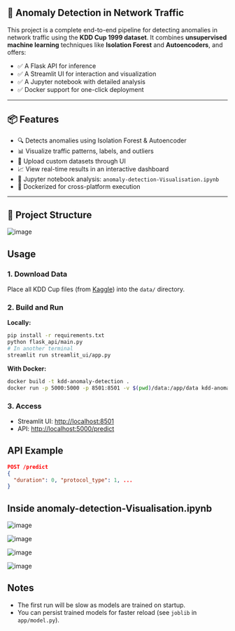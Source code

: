 ## 🚨 Anomaly Detection in Network Traffic

This project is a complete end-to-end pipeline for detecting anomalies in network traffic using the **KDD Cup 1999 dataset**. It combines **unsupervised machine learning** techniques like **Isolation Forest** and **Autoencoders**, and offers:

- ✅ A Flask API for inference
- ✅ A Streamlit UI for interaction and visualization
- ✅ A Jupyter notebook with detailed analysis
- ✅ Docker support for one-click deployment

---

## 📦 Features

- 🔍 Detects anomalies using Isolation Forest & Autoencoder
- 📊 Visualize traffic patterns, labels, and outliers
- 💾 Upload custom datasets through UI
- 📈 View real-time results in an interactive dashboard
- 🧠 Jupyter notebook analysis: `anomaly-detection-Visualisation.ipynb`
- 🐳 Dockerized for cross-platform execution

---

## 📁 Project Structure


![image](https://github.com/user-attachments/assets/6a699700-1802-40d4-b88e-c5a6449e8fe0)


## Usage

### 1. Download Data

Place all KDD Cup files (from [Kaggle](https://www.kaggle.com/datasets/galaxyh/kdd-cup-1999-data)) into the `data/` directory.

### 2. Build and Run

**Locally:**

```sh
pip install -r requirements.txt
python flask_api/main.py
# In another terminal
streamlit run streamlit_ui/app.py
```

**With Docker:**

```sh
docker build -t kdd-anomaly-detection .
docker run -p 5000:5000 -p 8501:8501 -v $(pwd)/data:/app/data kdd-anomaly-detection
```

### 3. Access

- Streamlit UI: [http://localhost:8501](http://localhost:8501)
- API: [http://localhost:5000/predict](http://localhost:5000/predict)

## API Example

```json
POST /predict
{
  "duration": 0, "protocol_type": 1, ...
}
```

## Inside anomaly-detection-Visualisation.ipynb 

![image](https://github.com/user-attachments/assets/f14b7648-75ae-4434-a059-f667fd7bf42d)

![image](https://github.com/user-attachments/assets/6353f285-6c37-49dd-a82a-8990bd8bf244)

![image](https://github.com/user-attachments/assets/877198f2-5a86-4379-a969-f80ce2641d88)

![image](https://github.com/user-attachments/assets/6270650a-20a9-4a89-8a62-5472ecb45efc)



## Notes

- The first run will be slow as models are trained on startup.
- You can persist trained models for faster reload (see `joblib` in `app/model.py`).
